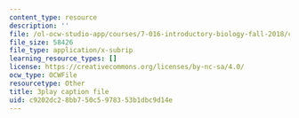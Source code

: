 ```yaml
---
content_type: resource
description: ''
file: /ol-ocw-studio-app/courses/7-016-introductory-biology-fall-2018/c9202dc28bb750c5978353b1dbc9d14e_hDppkpYcBdg.vtt
file_size: 58426
file_type: application/x-subrip
learning_resource_types: []
license: https://creativecommons.org/licenses/by-nc-sa/4.0/
ocw_type: OCWFile
resourcetype: Other
title: 3play caption file
uid: c9202dc2-8bb7-50c5-9783-53b1dbc9d14e
---
```

